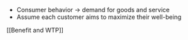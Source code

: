 - Consumer behavior -> demand for goods and service
- Assume each customer aims to maximize their well-being

[[Benefit and WTP]]
